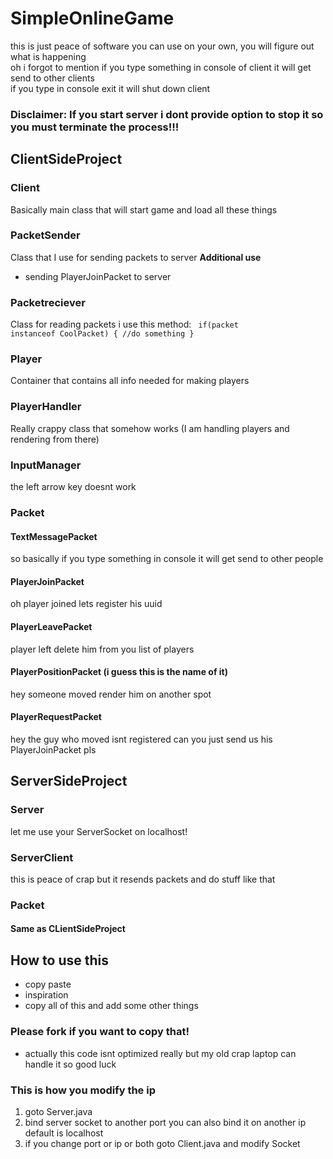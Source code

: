 # SimpleOnlineGame
this is just peace of software you can use on your own, you will figure out what is happening <br>
oh i forgot to mention if you type something in console of client it will get send to other clients <br>
if you type in console exit it will shut down client <br>
### Disclaimer: If you start server i dont provide option to stop it so you must terminate the process!!!
## ClientSideProject
### Client
Basically main class that will start game and load all these things
### PacketSender
Class that I use for sending packets to server
<b>Additional use</b>
- sending PlayerJoinPacket to server
### Packetreciever
Class for reading packets i use this method:
<code>
  if(packet instanceof CoolPacket) {
    //do something
  }
</code>
### Player
Container that contains all info needed for making players
### PlayerHandler
Really crappy class that somehow works (I am handling players and rendering from there)
### InputManager
the left arrow key doesnt work
### Packet
#### TextMessagePacket
so basically  if you type something in console it will get send to other people
#### PlayerJoinPacket
oh player joined lets register his uuid
#### PlayerLeavePacket
player left delete him from you list of players
#### PlayerPositionPacket (i guess this is the name of it)
hey someone moved render him on another spot
#### PlayerRequestPacket
hey the guy who moved isnt registered can you just send us his PlayerJoinPacket pls
## ServerSideProject
### Server
let me use your ServerSocket on localhost!
### ServerClient
this is peace of crap but it resends packets and do stuff like that
### Packet
#### Same as CLientSideProject
## How to use this
- copy paste
- inspiration
- copy all of this and add some other things
### Please fork if you want to copy that!
- actually this code isnt optimized really but my old crap laptop can handle it so good luck
### This is how you modify the ip
1. goto Server.java
2. bind server socket to another port you can also bind it on another ip default is localhost
3. if you change port or ip or both goto Client.java and modify Socket
